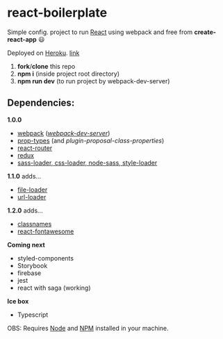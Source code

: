 # react-boilerplate

Simple config. project to run [React](https://reactjs.org) using webpack and free from **create-react-app** :smiley:

Deployed on [Heroku](https://github.com/heroku). [link](https://cl4pper-react-boilerplate.herokuapp.com/)

1. **fork**/**clone** this repo
2. **npm i** (inside project root directory)
3. **npm run dev** (to run project by webpack-dev-server)


## Dependencies:
**1.0.0**
- [webpack](https://github.com/webpack/webpack) (*[webpack-dev-server](https://github.com/webpack/webpack-dev-server)*)
- [prop-types](https://github.com/facebook/prop-types) (and *plugin-proposal-class-properties*)
- [react-router](https://github.com/ReactTraining/react-router/tree/master/packages/react-router)
- [redux](https://github.com/reduxjs/redux)
- [sass-loader, css-loader, node-sass, style-loader](https://github.com/webpack-contrib/sass-loader)


**1.1.0** adds...
- [file-loader](https://github.com/webpack-contrib/file-loader)
- [url-loader](https://github.com/webpack-contrib/url-loader)


**1.2.0** adds...
- [classnames](https://github.com/JedWatson/classnames)
- [react-fontawesome](https://github.com/FortAwesome/react-fontawesome)


**Coming next**
- styled-components
- Storybook
- firebase
- jest
- react with saga (working)


**Ice box**
- Typescript


OBS: Requires [Node](https://nodejs.org/en/) and [NPM](https://www.npmjs.com) installed in your machine.
